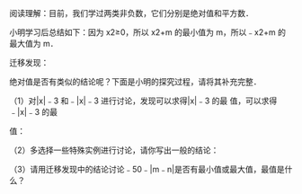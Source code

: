 阅读理解：目前，我们学过两类非负数，它们分别是绝对值和平方数．

 小明学习后总结如下：因为 x2≥0，所以 x2+m 的最小值为 m，所以﹣x2+m 的最大值为 m．

 迁移发现：

 绝对值是否有类似的结论呢？下面是小明的探究过程，请将其补充完整．

 （1）对|x|﹣3 和﹣|x|﹣3 进行讨论，发现可以求得|x|﹣3 的最      值，可以求得﹣|x|﹣3 的最

 值：

 （2）多选择一些特殊实例进行讨论，请你写出一般的结论：

 （3）请用迁移发现中的结论讨论﹣50﹣|m﹣n|是否有最小值或最大值，最值是什么？
